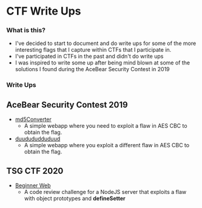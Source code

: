 CTF Write Ups
=============

### What is this?
 - I've decided to start to document and do write ups for some of the more interesting flags that I capture within CTFs that I participate in.
 - I've participated in CTFs in the past and didn't do write ups
 - I was inspired to write some up after being mind blown at some of the solutions I found during the AceBear Security Contest in 2019

### Write Ups

## AceBear Security Contest 2019
 - [md5Converter](AceBear%20Security%20Contest%202019/md5Converter/README.md)
   - A simple webapp where you need to exploit a flaw in AES CBC to obtain the flag.
 - [duudududduduud](AceBear%20Security%20Contest%202019/duudududduduud/README.md)
   - A simple webapp where you exploit a different flaw in AES CBC to obtain the flag.

## TSG CTF 2020
 - [Beginner Web](TSG%20CTF%202020/Beginner%20Web/README.md)
   - A code review challenge for a NodeJS server that exploits a flaw with object prototypes and __defineSetter__
